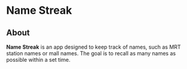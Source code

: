 # Name Streak

## About

**Name Streak** is an app designed to keep track of names, such as MRT station names or mall names. The goal is to recall as many names as possible within a set time.